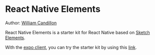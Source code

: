 # React Native Elements

Author: [William Candillon](http://github.com/wcandillon)

React Native Elements is a starter kit for React Native based on [Sketch Elements](https://sketchapp.com/elements).

With the [expo client](https://expo.io/tools#mobile), you can try the starter kit by using this [link](https://expo.io/@wcandillon/elements).

